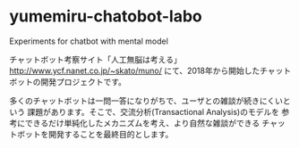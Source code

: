 # yumemiru-chatobot-labo
Experiments for chatbot with mental model

チャットボット考察サイト「人工無脳は考える」
http://www.ycf.nanet.co.jp/~skato/muno/
にて、2018年から開始したチャットボットの開発プロジェクトです。

多くのチャットボットは一問一答になりがちで、ユーザとの雑談が続きにくいという
課題があります。そこで、交流分析(Transactional Analysis)のモデルを
参考にできるだけ単純化したメカニズムを考え、より自然な雑談ができる
チャットボットを開発することを最終目的とします。

